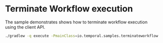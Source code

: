 # Terminate Workflow execution

The sample demonstrates shows how to terminate workflow execution
using the client API.

```bash
./gradlew -q execute -PmainClass=io.temporal.samples.terminateworkflow.Starter
```
